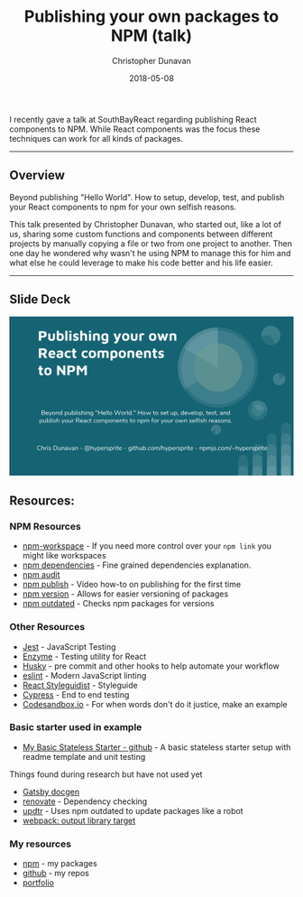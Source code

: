 ﻿---
author: "Christopher Dunavan"
title: "Publishing your own packages to NPM (talk)"
date: "2018-05-08"
cover: "./images/hs-2830.jpg"
category: "tech"
---


I recently gave a talk at SouthBayReact regarding publishing React components to NPM. While React components was the focus these techniques can work for all kinds of packages.


--- 


## Overview


Beyond publishing "Hello World". How to setup, develop, test, and publish your React components to npm for your own selfish reasons.


This talk presented by Christopher Dunavan, who started out, like a lot of us, sharing some custom functions and components between different projects by manually copying a file or two from one project to another. Then one day he wondered why wasn't he using NPM to manage this for him and what else he could leverage to make his code better and his life easier. 


---


## Slide Deck


[![Slide Deck](./images/slide-deck-cover-publishing-to-npm.png)](https://docs.google.com/presentation/d/e/2PACX-1vTQlJwqF-rXmVG3ZO1rBoBbNWBF4EwDG92K5XkWy2d9_qYwu_7E3S-3V4UR6D9leSfRKcgjNpsthrob/pub?start=false&loop=false&delayms=3000)


## Resources:


### NPM Resources


* [npm-workspace](https://www.npmjs.com/package/npm-workspace) - If you need more control over your `npm link` you might like workspaces
* [npm dependencies](https://docs.npmjs.com/files/package.json#dependencies) - Fine grained dependencies explanation.
* [npm audit](https://blog.npmjs.org/post/173719309445/npm-audit-identify-and-fix-insecure)
* [npm publish](https://docs.npmjs.com/getting-started/publishing-npm-packages) - Video how-to on publishing for the first time
* [npm version](https://docs.npmjs.com/cli/version) - Allows for easier versioning of packages
* [npm outdated](https://docs.npmjs.com/cli/outdated) - Checks npm packages for versions 


### Other Resources 


* [Jest](https://facebook.github.io/jest/) - JavaScript Testing
* [Enzyme](http://airbnb.io/enzyme/) - Testing utility for React
* [Husky](https://www.npmjs.com/package/husky) - pre commit and other hooks to help automate your workflow
* [eslint](https://www.npmjs.com/package/eslint) - Modern JavaScript linting
* [React Styleguidist](https://react-styleguidist.js.org/) - Styleguide
* [Cypress](https://www.cypress.io/) - End to end testing
* [Codesandbox.io](https://codesandbox.io/s/xp91vq473w) - For when words don't do it justice, make an example


### Basic starter used in example


* [My Basic Stateless Starter - github](https://github.com/HyperSprite/basic-stateless-starter) - A basic stateless starter setup with readme template and unit testing


Things found during research but have not used yet


* [Gatsby docgen](https://www.gatsbyjs.org/packages/gatsby-transformer-react-docgen/?=docgen)
* [renovate](https://www.npmjs.com/package/renovate) - Dependency checking
* [updtr](https://www.npmjs.com/package/updtr) - Uses npm outdated to update packages like a robot
* [webpack: output library target](https://webpack.js.org/configuration/output/#output-librarytarget)


### My resources


* [npm](https://www.npmjs.com/~hypersprite) - my packages
* [github](https://github.com/HyperSprite) - my repos
* [portfolio](https://www.rcrsv.com)